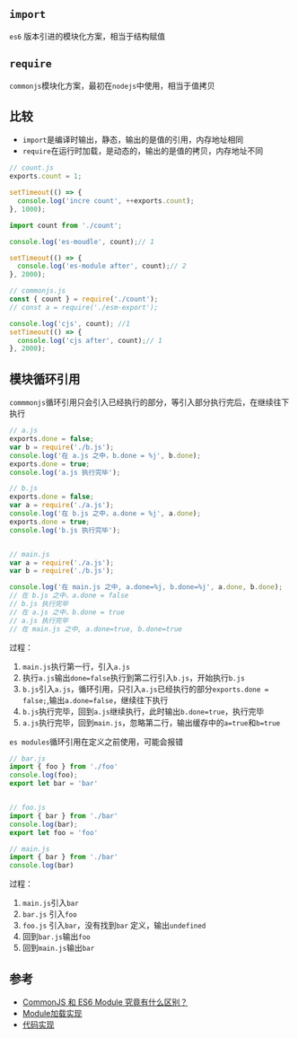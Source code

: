 ## `import`
`es6` 版本引进的模块化方案，相当于结构赋值

## `require`
`commonjs`模块化方案，最初在`nodejs`中使用，相当于值拷贝

## 比较
* `import`是编译时输出，静态，输出的是值的引用，内存地址相同
* `require`在运行时加载，是动态的，输出的是值的拷贝，内存地址不同

```js
// count.js
exports.count = 1;

setTimeout(() => {
  console.log('incre count', ++exports.count);
}, 1000);
```

```js
import count from './count';

console.log('es-moudle', count);// 1

setTimeout(() => {
  console.log('es-module after', count);// 2
}, 2000);
```

```js
// commonjs.js
const { count } = require('./count');
// const a = require('./esm-export');

console.log('cjs', count); //1
setTimeout(() => {
  console.log('cjs after', count);// 1
}, 2000);
```

## 模块循环引用
`commmonjs`循环引用只会引入已经执行的部分，等引入部分执行完后，在继续往下执行



```js
// a.js
exports.done = false;
var b = require('./b.js');
console.log('在 a.js 之中，b.done = %j', b.done);
exports.done = true;
console.log('a.js 执行完毕');

// b.js
exports.done = false;
var a = require('./a.js');
console.log('在 b.js 之中，a.done = %j', a.done);
exports.done = true;
console.log('b.js 执行完毕');


// main.js
var a = require('./a.js');
var b = require('./b.js');

console.log('在 main.js 之中, a.done=%j, b.done=%j', a.done, b.done);
// 在 b.js 之中，a.done = false
// b.js 执行完毕
// 在 a.js 之中，b.done = true
// a.js 执行完毕
// 在 main.js 之中, a.done=true, b.done=true
```

过程：
1. `main.js`执行第一行，引入`a.js`
2. 执行`a.js`输出`done=false`执行到第二行引入`b.js`，开始执行`b.js`
3. `b.js`引入`a.js`，循环引用，只引入`a.js`已经执行的部分`exports.done = false;`,输出`a.done=false`，继续往下执行
4. `b.js`执行完毕，回到`a.js`继续执行，此时输出`b.done=true`，执行完毕
5. `a.js`执行完毕，回到`main.js`，忽略第二行，输出缓存中的`a=true`和`b=true`


`es modules`循环引用在定义之前使用，可能会报错
```js
// bar.js
import { foo } from './foo'
console.log(foo);
export let bar = 'bar'


// foo.js
import { bar } from './bar'
console.log(bar);
export let foo = 'foo'

// main.js
import { bar } from './bar'
console.log(bar)
```

过程：
1. `main.js`引入`bar`
2. `bar.js` 引入`foo`
3. `foo.js` 引入`bar`，没有找到`bar` 定义，输出`undefined`
4. 回到`bar.js`输出`foo`
5. 回到`main.js`输出`bar`

## 参考
* [CommonJS 和 ES6 Module 究竟有什么区别？](https://juejin.im/post/5e5f10176fb9a07cd443c1e2)
* [Module加载实现](https://es6.ruanyifeng.com/#docs/module-loader)
* [代码实现](https://github.com/shuch/blog/tree/master/module)
